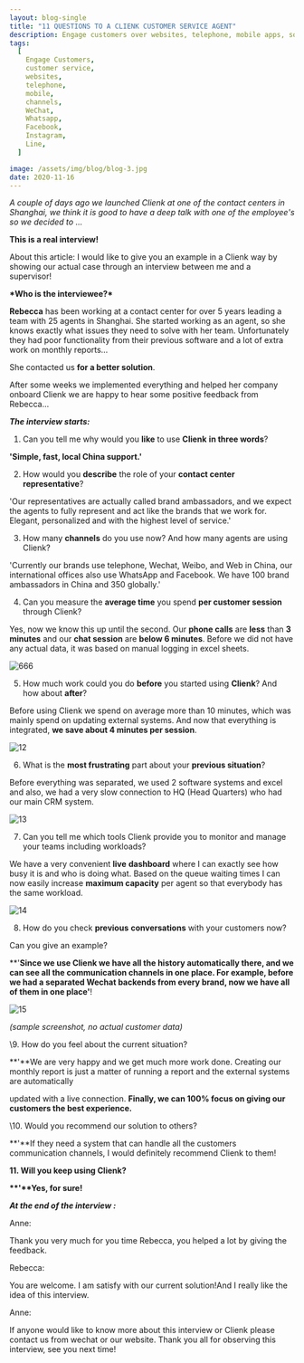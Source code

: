 ```yaml
---
layout: blog-single
title: "11 QUESTIONS TO A CLIENK CUSTOMER SERVICE AGENT"
description: Engage customers over websites, telephone, mobile apps, social media channels like WeChat, Whatsapp, Facebook, Instagram and many other popular messaging apps.
tags:
  [
    Engage Customers,
    customer service,
    websites,
    telephone,
    mobile,
    channels,
    WeChat,
    Whatsapp,
    Facebook,
    Instagram,
    Line,
  ]

image: /assets/img/blog/blog-3.jpg
date: 2020-11-16
---
```


_A couple of days ago we launched Clienk at one of the contact centers in Shanghai, we think it is good to have a deep talk with one of the employee's so we decided to ..._

**This is a real interview!**

About this article: I would like to give you an example in a Clienk way by showing our actual case through an interview between me and a supervisor!

**\*Who is the interviewee?\***

**Rebecca** has been working at a contact center for over 5 years leading a team with 25 agents in Shanghai. She started working as an agent, so she knows exactly what issues they need to solve with her team. Unfortunately they had poor functionality from their previous software and a lot of extra work on monthly reports…

She contacted us **for a better solution**.

After some weeks we implemented everything and helped her company onboard Clienk we are happy to hear some positive feedback from Rebecca...

**_The interview starts:_**

1. Can you tell me why would you **like** to use **Clienk** **in three words**?

**'Simple, fast, local China support.'**

2. How would you **describe** the role of your **contact center representative**?

'Our representatives are actually called brand ambassadors, and we expect the agents to fully represent and act like the brands that we work for. Elegant, personalized and with the highest level of service.'

3. How many **channels** do you use now? And how many agents are using Clienk?

'Currently our brands use telephone, Wechat, Weibo, and Web in China, our international offices also use WhatsApp and Facebook. We have 100 brand ambassadors in China and 350 globally.'

4. Can you measure the **average time** you spend **per customer session** through Clienk?

Yes, now we know this up until the second. Our **phone calls** are **less** than **3 minutes** and our **chat session** are **below 6 minutes**. Before we did not have any actual data, it was based on manual logging in excel sheets.

![666](/assets/img/blog/666.png)

5. How much work could you do **before** you started using **Clienk**? And how about **after**?

Before using Clienk we spend on average more than 10 minutes, which was mainly spend on updating external systems. And now that everything is integrated, **we save about 4 minutes per session**.

![12](/assets/img/blog/12.png)

6. What is the **most frustrating** part about your **previous situation**?

Before everything was separated, we used 2 software systems and excel and also, we had a very slow connection to HQ (Head Quarters) who had our main CRM system.

![13](/assets/img/blog/13.png)

7. Can you tell me which tools Clienk provide you to monitor and manage your teams including workloads?

We have a very convenient **live** **dashboard** where I can exactly see how busy it is and who is doing what. Based on the queue waiting times I can now easily increase **maximum capacity** per agent so that everybody has the same workload.

![14](/assets/img/blog/14.jpg)

8. How do you check **previous** **conversations** with your customers now?

Can you give an example?

**'**Since we use Clienk we have all the history automatically there, and we can see all the communication channels in one place. For example, **before we had a separated Wechat** backends from every brand, **now we have all of them in one place**'**!

![15](/assets/img/blog/15.png)

_(sample screenshot, no actual customer data)_

\9. How do you feel about the current situation?

**'**We are very happy and we get much more work done. Creating our monthly report is just a matter of running a report and the external systems are automatically

updated with a live connection. **Finally, we can 100% focus on giving our customers the best experience.**

\10. Would you recommend our solution to others?

**'**If they need a system that can handle all the customers communication channels, I would definitely recommend Clienk to them!

**11. Will you keep using Clienk?**

**\*\*'\*\*Yes, for sure!**

**_At the end of the interview :_**

Anne:

Thank you very much for you time Rebecca, you helped a lot by giving the feedback.

Rebecca:

You are welcome. I am satisfy with our current solution!And I really like the idea of this interview.

Anne:

If anyone would like to know more about this interview or Clienk please contact us from wechat or our website. Thank you all for observing this interview, see you next time!
